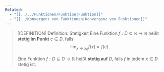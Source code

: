 ```yaml
---
Related:
  - "[[../../Funktionen/Funktion|Funktion]]"
  - "[[../Konvergenz von Funktionen|Konvergenz von Funktionen]]"
---
```


> [!DEFINITION] Definition: Stetigkeit 
> Eine Funktion $f: D\subseteq \mathbb{R} \to \mathbb{R}$ heißt **stetig im Punkt** $c\in D$, falls
> $$\lim_{x\to x_0} f(x) = f(c)$$
> 
> Eine Funktion $f: D\subseteq D \to \mathbb{R}$ heißt **stetig auf** $D$, falls $f$ in jedem $x\in D$ stetig ist.

